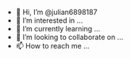 - 👋 Hi, I’m @julian6898187
- 👀 I’m interested in ...
- 🌱 I’m currently learning ...
- 💞️ I’m looking to collaborate on ...
- 📫 How to reach me ...

<!---
julian6898187/julian6898187 is a ✨ special ✨ repository because its `README.md` (this file) appears on your GitHub profile.
You can click the Preview link to take a look at your changes.
--->








